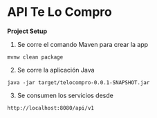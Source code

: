 # API Te Lo Compro
**Project Setup**
1. Se corre el comando Maven para crear la app
```
mvnw clean package
```
2. Se corre la aplicación Java
```
java -jar target/telocompro-0.0.1-SNAPSHOT.jar
```
3. Se consumen los servicios desde
```
http://localhost:8080/api/v1
```